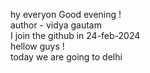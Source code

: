hy everyon Good evening ! <br>
author - vidya gautam <br>
I join the github in 24-feb-2024<br>
hellow guys !<br>
today we are going to delhi<br>
